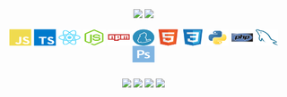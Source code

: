  <div align="center">
  <img height="215em" src="https://github-readme-stats.vercel.app/api?username=jeanoliveira92&show_icons=true&include_all_commits=true&count_private=true&title_color=58a6ff&bg_color=282a36&text_color=FFF&icon_color=58a6ff&hide_border=true&locale=pt-br"/>
  <img height="215em" src="https://github-readme-stats.vercel.app/api/top-langs/?username=jeanoliveira92&layout=compact&langs_count=7&title_color=58a6ff&bg_color=282a36&text_color=FFF&icon_color=58a6ff&hide_border=true&locale=pt-br"/>
</div>
 <div style="display: inline_block" align="center"><br>
  <img align="center" alt="Jean-Js" height="30" width="40" src="https://raw.githubusercontent.com/devicons/devicon/master/icons/javascript/javascript-plain.svg">
  <img align="center" alt="Jean-Ts" height="30" width="40" src="https://raw.githubusercontent.com/devicons/devicon/master/icons/typescript/typescript-plain.svg">
  <img align="center" alt="Jean-React" height="30" width="40" src="https://raw.githubusercontent.com/devicons/devicon/master/icons/react/react-original.svg">
  <img align="center" alt="Jean-Node" height="30" width="40" src="https://raw.githubusercontent.com/devicons/devicon/master/icons/nodejs/nodejs-original.svg">
  <img align="center" alt="Jean-Npm" height="30" width="40" src="https://raw.githubusercontent.com/devicons/devicon/master/icons/npm/npm-original-wordmark.svg">
  <img align="center" alt="Jean-Yarn" height="30" width="40" src="https://raw.githubusercontent.com/devicons/devicon/master/icons/yarn/yarn-original.svg">
  <img align="center" alt="Jean-HTML" height="30" width="40" src="https://raw.githubusercontent.com/devicons/devicon/master/icons/html5/html5-original.svg">
  <img align="center" alt="Jean-CSS" height="30" width="40" src="https://raw.githubusercontent.com/devicons/devicon/master/icons/css3/css3-original.svg">
  <img align="center" alt="Jean-Python" height="30" width="40" src="https://raw.githubusercontent.com/devicons/devicon/master/icons/python/python-original.svg">
  <img align="center" alt="Jean-Php" height="30" width="40" src="https://raw.githubusercontent.com/devicons/devicon/master/icons/php/php-original.svg">
  <img align="center" alt="Jean-Mysql" height="30" width="40" src="https://raw.githubusercontent.com/devicons/devicon/master/icons/mysql/mysql-original.svg">
  <img align="center" alt="Jean-PS" height="30" width="40" src="https://raw.githubusercontent.com/devicons/devicon/master/icons/photoshop/photoshop-plain.svg">
</div>
  
  ##
 <div align="center">
  <a href="https://www.facebook.com/JeanOliveira92" target="_blank"><img src="https://img.shields.io/badge/Facebook-1877F2?style=for-the-badge&logo=facebook&logoColor=white" target="_blank"></a> 
  <a href="https://instagram.com/jeanoliveira92" target="_blank"><img src="https://img.shields.io/badge/-Instagram-%23E4405F?style=for-the-badge&logo=instagram&logoColor=white" target="_blank"></a>
  <a href = "mailto:jeancarlosdeoliveira@outlook.com"><img src="https://img.shields.io/badge/Microsoft_Outlook-0078D4?style=for-the-badge&logo=microsoft-outlook&logoColor=white" target="_blank"></a>
  <a href="https://www.linkedin.com/in/jeanoliveira92" target="_blank"><img src="https://img.shields.io/badge/-LinkedIn-%230077B5?style=for-the-badge&logo=linkedin&logoColor=white" target="_blank"></a> 
</div>
